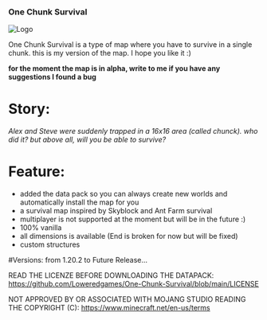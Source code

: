 ### One Chunk Survival

![Logo](https://github.com/Loweredgames/One-Chunk-Survival/assets/55211569/1469e4c8-fd5c-4419-ad03-2faf8fb0f2f0)

One Chunk Survival is a type of map where you have to survive in a single chunk. this is my version of the map. I hope you like it :)

**for the moment the map is in alpha, write to me if you have any suggestions I found a bug**

# Story: 

_Alex and Steve were suddenly trapped in a 16x16 area (called chunck). who did it? but above all, will you be able to survive?_

# Feature:
- added the data pack so you can always create new worlds and automatically install the map for you
- a survival map inspired by Skyblock and Ant Farm survival
- multiplayer is not supported at the moment but will be in the future :)
- 100% vanilla
- all dimensions is available (End is broken for now but will be fixed)
- custom structures

#Versions: from 1.20.2 to Future Release...

READ THE LICENZE BEFORE DOWNLOADING THE DATAPACK:
https://github.com/Loweredgames/One-Chunk-Survival/blob/main/LICENSE

NOT APPROVED BY OR ASSOCIATED WITH MOJANG STUDIO READING THE COPYRIGHT (C): 
https://www.minecraft.net/en-us/terms
